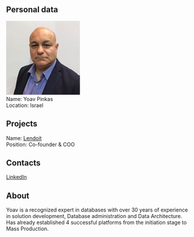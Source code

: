 ## Personal data
![yoav pinkas photo](photo/yoav_pinkas.jpg)  
Name:   Yoav Pinkas  
Location: Israel  
## Projects 
Name: [Lendoit](../projects/lendoit.md)  
Position: Co-founder & COO   
## Contacts
[LinkedIn](https://www.linkedin.com/in/yoav-pinkas/)      
## About
Yoav is a recognized expert in databases with over 30 years of experience in solution development, Database administration and Data Architecture. Has already established 4 successful platforms from the initiation stage to Mass Production.
